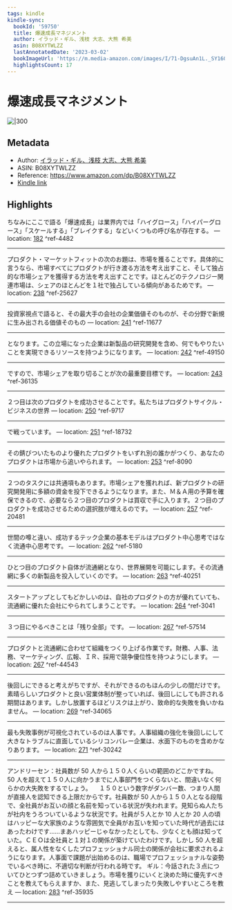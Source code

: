 ```yaml
---
tags: kindle
kindle-sync:
  bookId: '59750'
  title: 爆速成長マネジメント
  author: イラッド・ギル、浅枝 大志、大熊 希美
  asin: B08XYTWLZZ
  lastAnnotatedDate: '2023-03-02'
  bookImageUrl: 'https://m.media-amazon.com/images/I/71-DgsuAn1L._SY160.jpg'
  highlightsCount: 17
---
```


# 爆速成長マネジメント
![|300](https://m.media-amazon.com/images/I/71-DgsuAn1L.jpg)
## Metadata
* Author: [イラッド・ギル、浅枝 大志、大熊 希美](https://www.amazon.comundefined)
* ASIN: B08XYTWLZZ
* Reference: https://www.amazon.com/dp/B08XYTWLZZ
* [Kindle link](kindle://book?action=open&asin=B08XYTWLZZ)

## Highlights
ちなみにここで語る「爆速成長」は業界内では「ハイグロース」「ハイパーグロース」「スケールする」「ブレイクする」などいくつもの呼び名が存在する。 — location: [182](kindle://book?action=open&asin=B08XYTWLZZ&location=182) ^ref-4482

---
プロダクト・マーケットフィットの次のお題は、市場を獲ることです。具体的に言うなら、市場すべてにプロダクトが行き渡る方法を考え出すこと、そして独占的な市場シェアを獲得する方法を考え出すことです。ほとんどのテクノロジー関連市場は、シェアのほとんどを１社で独占している傾向があるためです。 — location: [238](kindle://book?action=open&asin=B08XYTWLZZ&location=238) ^ref-25627

---
投資家視点で語ると、その最大手の会社の企業価値そのものが、その分野で新規に生み出される価値そのもの — location: [241](kindle://book?action=open&asin=B08XYTWLZZ&location=241) ^ref-11677

---
となります。この立場になった企業は新製品の研究開発を含め、何でもやりたいことを実現できるリソースを持つようになります。 — location: [242](kindle://book?action=open&asin=B08XYTWLZZ&location=242) ^ref-49150

---
ですので、市場シェアを取り切ることが次の最重要目標です。 — location: [243](kindle://book?action=open&asin=B08XYTWLZZ&location=243) ^ref-36135

---
２つ目は次のプロダクトを成功させることです。私たちはプロダクトサイクル・ビジネスの世界 — location: [250](kindle://book?action=open&asin=B08XYTWLZZ&location=250) ^ref-9717

---
で戦っています。 — location: [251](kindle://book?action=open&asin=B08XYTWLZZ&location=251) ^ref-18732

---
その錆びついたものより優れたプロダクトをいずれ別の誰かがつくり、あなたのプロダクトは市場から追いやられます。 — location: [253](kindle://book?action=open&asin=B08XYTWLZZ&location=253) ^ref-8090

---
２つのタスクには共通項もあります。市場シェアを獲れれば、新プロダクトの研究開発用に多額の資金を投下できるようになります。また、Ｍ＆Ａ用の予算を確保できるので、必要なら２つ目のプロダクトは買収で手に入ります。２つ目のプロダクトを成功させるための選択肢が増えるのです。 — location: [257](kindle://book?action=open&asin=B08XYTWLZZ&location=257) ^ref-20481

---
世間の噂と違い、成功するテック企業の基本モデルはプロダクト中心思考ではなく流通中心思考です。 — location: [262](kindle://book?action=open&asin=B08XYTWLZZ&location=262) ^ref-5180

---
ひとつ目のプロダクト自体が流通網となり、世界展開を可能にします。その流通網に多くの新製品を投入していくのです。 — location: [263](kindle://book?action=open&asin=B08XYTWLZZ&location=263) ^ref-40251

---
スタートアップとしてもどかしいのは、自社のプロダクトの方が優れていても、流通網に優れた会社にやられてしまうことです。 — location: [264](kindle://book?action=open&asin=B08XYTWLZZ&location=264) ^ref-3041

---
３つ目にやるべきことは「残り全部」です。 — location: [267](kindle://book?action=open&asin=B08XYTWLZZ&location=267) ^ref-57514

---
プロダクトと流通網に合わせて組織をつくり上げる作業です。財務、人事、法務、マーケティング、広報、ＩＲ、採用で競争優位性を持つようにします。 — location: [267](kindle://book?action=open&asin=B08XYTWLZZ&location=267) ^ref-44543

---
後回しにできると考えがちですが、それができるのもほんの少しの間だけです。素晴らしいプロダクトと良い営業体制が整っていれば、後回しにしても許される期間はあります。しかし放置するほどリスクは上がり、致命的な失敗を負いかねません。 — location: [269](kindle://book?action=open&asin=B08XYTWLZZ&location=269) ^ref-34065

---
最も失敗事例が可視化されているのは人事です。人事組織の強化を後回しにして大きなトラブルに直面しているシリコンバレー企業は、水面下のものを含めかなりあります。 — location: [271](kindle://book?action=open&asin=B08XYTWLZZ&location=271) ^ref-30242

---
アンドリーセン：社員数が 50 人から１５０人くらいの範囲のどこかですね。 50 人を超えて１５０人に向かうまでに人事部門をつくらないと、間違いなく何らかの大失敗をするでしょう。 　１５０という数字がダンバー数、つまり人間が直接人を認知できる上限だからです。社員数が 50 人から１５０人となる段階で、全社員がお互いの顔と名前を知っている状況が失われます。見知らぬ人たちが社内をうろついているような状況です。社員が５人とか 10 人とか 20 人の頃はハッピーな大家族のような雰囲気で全員がお互いを知っていた時代が過去にはあったわけです……まあハッピーじゃなかったとしても、少なくとも顔は知っていた。ＣＥＯは全社員と１対１の関係が築けていたわけです。しかし 50 人を超えると、属人性をなくしたプロフェッショナル同士の関係が会社に要求されるようになります。人事面で課題が出始めるのは、職場でプロフェッショナルな姿勢でいるべき時に、不適切な判断が行われる時です。 ギル：今話された３点についてひとつずつ詰めていきましょう。市場を獲りにいくと決めた時に優先すべきことを教えてもらえますか、また、見逃してしまったり失敗しやすいところを教え — location: [283](kindle://book?action=open&asin=B08XYTWLZZ&location=283) ^ref-35935

---
